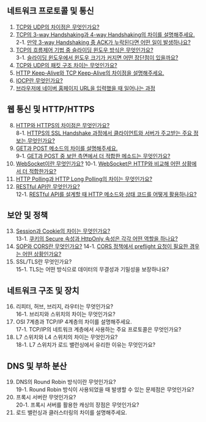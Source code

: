## 네트워크 프로토콜 및 통신

1. [TCP와 UDP의 차이점은 무엇인가요?](https://github.com/inflearn-cs-study/cs/tree/main/Network/NT_01)
2. [TCP의 3-way Handshaking과 4-way Handshaking의 차이를 설명해주세요.](https://github.com/inflearn-cs-study/cs/tree/main/Network/NT_02) <br>
2-1. [만약 3-way Handshaking 중 ACK가 누락된다면 어떤 일이 발생하나요?](https://github.com/inflearn-cs-study/cs/tree/main/Network/NT_02) 
3. [TCP의 흐름제어 기법 중 슬라이딩 윈도우 방식은 무엇인가요?](https://github.com/inflearn-cs-study/cs/tree/main/Network/NT_02) <br>
3-1. [슬라이딩 윈도우에서 윈도우 크기가 커지면 어떤 장단점이 있을까요?](https://github.com/inflearn-cs-study/cs/tree/main/Network/NT_02)
4. [TCP와 UDP의 패킷 구조 차이는 무엇인가요?](https://github.com/inflearn-cs-study/cs/tree/main/Network/NT_03)
5. [HTTP Keep-Alive와 TCP Keep-Alive의 차이점을 설명해주세요.](https://github.com/inflearn-cs-study/cs/tree/main/Network/NT_03)
6. [IOCP란 무엇인가요?](https://github.com/inflearn-cs-study/cs/tree/main/Network/NT_04) <br>
7. [브라우저에 네이버 홈페이지 URL을 입력했을 때 일어나는 과정](https://github.com/inflearn-cs-study/cs/tree/main/Network/NT_04) <br>

## 웹 통신 및 HTTP/HTTPS

8. [HTTP와 HTTPS의 차이점은 무엇인가요?](https://github.com/inflearn-cs-study/cs/tree/main/Network/NT_05)  
8-1. [HTTPS의 SSL Handshake 과정에서 클라이언트와 서버가 주고받는 주요 정보는 무엇인가요?](https://github.com/inflearn-cs-study/cs/tree/main/Network/NT_05)  
9. [GET과 POST 메소드의 차이를 설명해주세요.](https://github.com/inflearn-cs-study/cs/tree/main/Network/NT_05)  
9-1. [GET과 POST 중 보안 측면에서 더 적합한 메소드는 무엇인가요?](https://github.com/inflearn-cs-study/cs/tree/main/Network/NT_05)  
10. [WebSocket이란 무엇인가요?](https://github.com/inflearn-cs-study/cs/tree/main/Network/NT_06)
10-1. [WebSocket은 HTTP와 비교해 어떤 상황에서 더 적합한가요?](https://github.com/inflearn-cs-study/cs/tree/main/Network/NT_06)
11. [HTTP Polling과 HTTP Long Polling의 차이는 무엇인가요?](https://github.com/inflearn-cs-study/cs/tree/main/Network/NT_06) 
12. [RESTful API란 무엇인가요?](https://github.com/inflearn-cs-study/cs/tree/main/Network/NT_07) <br>
12-1. [RESTful API를 설계할 때 HTTP 메소드와 상태 코드를 어떻게 활용하나요?](https://github.com/inflearn-cs-study/cs/tree/main/Network/NT_07)

## 보안 및 정책

13. [Session과 Cookie의 차이는 무엇인가요?](https://github.com/inflearn-cs-study/cs/tree/main/Network/NT_07) <br>
13-1. [쿠키의 Secure 속성과 HttpOnly 속성은 각각 어떤 역할을 하나요?](https://github.com/inflearn-cs-study/cs/tree/main/Network/NT_07)  
14. [SOP와 CORS란 무엇인가요?](https://github.com/inflearn-cs-study/cs/tree/main/Network/NT_08)
14-1. [CORS 정책에서 preflight 요청이 필요한 경우는 어떤 상황인가요?](https://github.com/inflearn-cs-study/cs/tree/main/Network/NT_08)  
15. SSL/TLS란 무엇인가요?  
15-1. TLS는 어떤 방식으로 데이터의 무결성과 기밀성을 보장하나요?  

## 네트워크 구조 및 장치

16. 리피터, 허브, 브리지, 라우터는 무엇인가요?  
16-1. 브리지와 스위치의 차이는 무엇인가요?  
17. OSI 7계층과 TCP/IP 4계층의 차이를 설명해주세요.  
17-1. TCP/IP의 네트워크 계층에서 사용하는 주요 프로토콜은 무엇인가요?  
18. L7 스위치와 L4 스위치의 차이는 무엇인가요?  
18-1. L7 스위치가 로드 밸런싱에서 유리한 이유는 무엇인가요?  

## DNS 및 부하 분산

19. DNS의 Round Robin 방식이란 무엇인가요?  
19-1. Round Robin 방식이 사용되었을 때 발생할 수 있는 문제점은 무엇인가요?  
20. 프록시 서버란 무엇인가요?  
20-1. 프록시 서버를 활용한 캐싱의 장점은 무엇인가요?  
21. 로드 밸런싱과 클러스터링의 차이를 설명해주세요.
